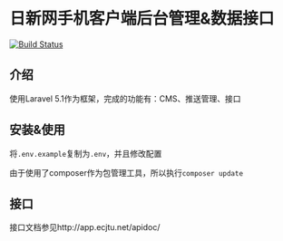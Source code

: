 # 日新网手机客户端后台管理&数据接口

[![Build Status](https://travis-ci.org/EcjtuNet/AppServer.svg?branch=laravel)](https://travis-ci.org/EcjtuNet/AppServer)

介绍
----

使用Laravel 5.1作为框架，完成的功能有：CMS、推送管理、接口


安装&使用
----

将```.env.example```复制为```.env```，并且修改配置

由于使用了composer作为包管理工具，所以执行```composer update```

接口
----

接口文档参见http://app.ecjtu.net/apidoc/

